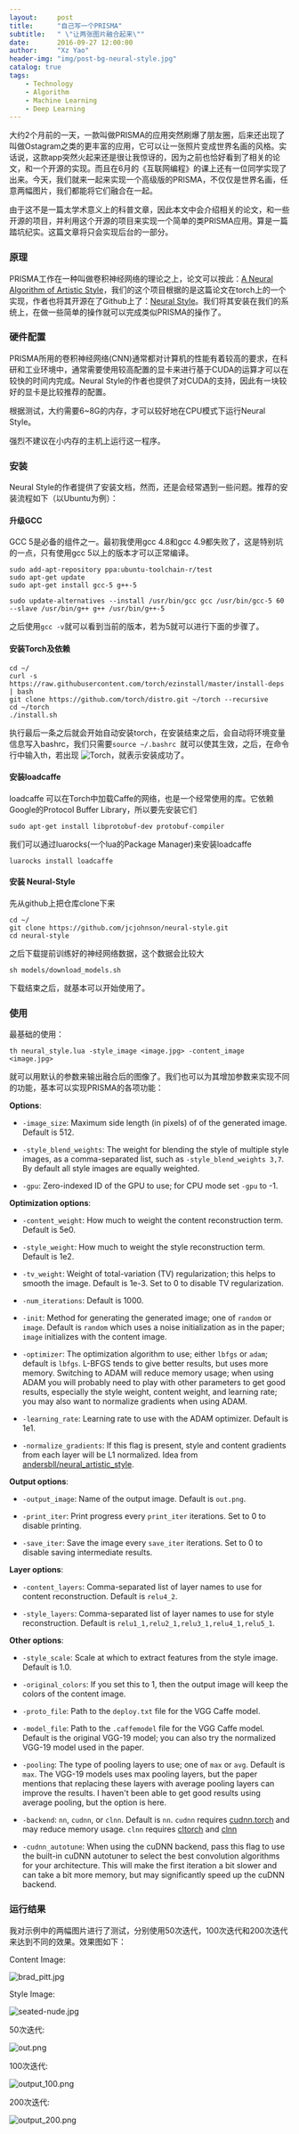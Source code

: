 ```yaml
---
layout:     post
title:      "自己写一个PRISMA"
subtitle:   " \"让两张图片融合起来\""
date:       2016-09-27 12:00:00
author:     "Xz Yao"
header-img: "img/post-bg-neural-style.jpg"
catalog: true
tags:
    - Technology
    - Algorithm
    - Machine Learning
    - Deep Learning
---
```


大约2个月前的一天，一款叫做PRISMA的应用突然刷爆了朋友圈，后来还出现了叫做Ostagram之类的更丰富的应用，它可以让一张照片变成世界名画的风格。实话说，这款app突然火起来还是很让我惊讶的，因为之前也恰好看到了相关的论文，和一个开源的实现。而且在6月的《互联网编程》的课上还有一位同学实现了出来。今天，我们就来一起来实现一个高级版的PRISMA，不仅仅是世界名画，任意两幅图片，我们都能将它们融合在一起。

由于这不是一篇太学术意义上的科普文章，因此本文中会介绍相关的论文，和一些开源的项目，并利用这个开源的项目来实现一个简单的类PRISMA应用。算是一篇踏坑纪实。这篇文章将只会实现后台的一部分。

### 原理

PRISMA工作在一种叫做卷积神经网络的理论之上，论文可以按此：[A Neural Algorithm of Artistic Style](http://arxiv.org/abs/1508.06576)，我们的这个项目根据的是这篇论文在torch上的一个实现，作者也将其开源在了Github上了：[Neural Style](https://github.com/jcjohnson/neural-style/)。我们将其安装在我们的系统上，在做一些简单的操作就可以完成类似PRISMA的操作了。

### 硬件配置

PRISMA所用的卷积神经网络(CNN)通常都对计算机的性能有着较高的要求，在科研和工业环境中，通常需要使用较高配置的显卡来进行基于CUDA的运算才可以在较快的时间内完成。Neural Style的作者也提供了对CUDA的支持，因此有一块较好的显卡是比较推荐的配置。

根据测试，大约需要6~8G的内存，才可以较好地在CPU模式下运行Neural Style。

强烈不建议在小内存的主机上运行这一程序。

### 安装

Neural Style的作者提供了安装文档，然而，还是会经常遇到一些问题。推荐的安装流程如下（以Ubuntu为例）：

#### 升级GCC

GCC 5是必备的组件之一。最初我使用gcc 4.8和gcc 4.9都失败了，这是特别坑的一点，只有使用gcc 5以上的版本才可以正常编译。

```
sudo add-apt-repository ppa:ubuntu-toolchain-r/test
sudo apt-get update
sudo apt-get install gcc-5 g++-5

sudo update-alternatives --install /usr/bin/gcc gcc /usr/bin/gcc-5 60 --slave /usr/bin/g++ g++ /usr/bin/g++-5
```
之后使用```gcc -v```就可以看到当前的版本，若为5就可以进行下面的步骤了。

#### 安装Torch及依赖

```
cd ~/
curl -s https://raw.githubusercontent.com/torch/ezinstall/master/install-deps | bash
git clone https://github.com/torch/distro.git ~/torch --recursive
cd ~/torch
./install.sh
```
执行最后一条之后就会开始自动安装torch，在安装结束之后，会自动将环境变量信息写入bashrc，我们只需要```source ~/.bashrc ```就可以使其生效，之后，在命令行中输入th，若出现
![Torch](https://ws2.sinaimg.cn/large/651b652ejw1f8aw252wzqj20d603x74v.jpg)，就表示安装成功了。

#### 安装loadcaffe

loadcaffe 可以在Torch中加载Caffe的网络，也是一个经常使用的库。它依赖Google的Protocol Buffer Library，所以要先安装它们
```
sudo apt-get install libprotobuf-dev protobuf-compiler
```
我们可以通过luarocks(一个lua的Package Manager)来安装loadcaffe
```
luarocks install loadcaffe
```

#### 安装 Neural-Style
先从github上把仓库clone下来

```
cd ~/
git clone https://github.com/jcjohnson/neural-style.git
cd neural-style
```

之后下载提前训练好的神经网络数据，这个数据会比较大
```
sh models/download_models.sh
```
下载结束之后，就基本可以开始使用了。

### 使用

最基础的使用：
```
th neural_style.lua -style_image <image.jpg> -content_image <image.jpg>
```
就可以用默认的参数来输出融合后的图像了。我们也可以为其增加参数来实现不同的功能，基本可以实现PRISMA的各项功能：

**Options**:

* `-image_size`: Maximum side length (in pixels) of of the generated image. Default is 512.

* `-style_blend_weights`: The weight for blending the style of multiple style images, as a
  comma-separated list, such as `-style_blend_weights 3,7`. By default all style images
  are equally weighted.

* `-gpu`: Zero-indexed ID of the GPU to use; for CPU mode set `-gpu` to -1.

**Optimization options**:

* `-content_weight`: How much to weight the content reconstruction term. Default is 5e0.

* `-style_weight`: How much to weight the style reconstruction term. Default is 1e2.

* `-tv_weight`: Weight of total-variation (TV) regularization; this helps to smooth the image.
  Default is 1e-3. Set to 0 to disable TV regularization.

* `-num_iterations`: Default is 1000.

* `-init`: Method for generating the generated image; one of `random` or `image`.
  Default is `random` which uses a noise initialization as in the paper; `image`
  initializes with the content image.

* `-optimizer`: The optimization algorithm to use; either `lbfgs` or `adam`; default is `lbfgs`.
  L-BFGS tends to give better results, but uses more memory. Switching to ADAM will reduce memory usage;
  when using ADAM you will probably need to play with other parameters to get good results, especially
  the style weight, content weight, and learning rate; you may also want to normalize gradients when
  using ADAM.

* `-learning_rate`: Learning rate to use with the ADAM optimizer. Default is 1e1.

* `-normalize_gradients`: If this flag is present, style and content gradients from each layer will be
  L1 normalized. Idea from [andersbll/neural_artistic_style](https://github.com/andersbll/neural_artistic_style).

**Output options**:

* `-output_image`: Name of the output image. Default is `out.png`.

* `-print_iter`: Print progress every `print_iter` iterations. Set to 0 to disable printing.

* `-save_iter`: Save the image every `save_iter` iterations. Set to 0 to disable saving intermediate results.

**Layer options**:

* `-content_layers`: Comma-separated list of layer names to use for content reconstruction.
  Default is `relu4_2`.

* `-style_layers`: Comma-separated list of layer names to use for style reconstruction.
  Default is `relu1_1,relu2_1,relu3_1,relu4_1,relu5_1`.

**Other options**:

* `-style_scale`: Scale at which to extract features from the style image. Default is 1.0.

* `-original_colors`: If you set this to 1, then the output image will keep the colors of the content image.

* `-proto_file`: Path to the `deploy.txt` file for the VGG Caffe model.

* `-model_file`: Path to the `.caffemodel` file for the VGG Caffe model.
  Default is the original VGG-19 model; you can also try the normalized VGG-19 model used in the paper.

* `-pooling`: The type of pooling layers to use; one of `max` or `avg`. Default is `max`.
  The VGG-19 models uses max pooling layers, but the paper mentions that replacing these layers with average
  pooling layers can improve the results. I haven't been able to get good results using average pooling, but
  the option is here.

* `-backend`: `nn`, `cudnn`, or `clnn`. Default is `nn`. `cudnn` requires
  [cudnn.torch](https://github.com/soumith/cudnn.torch) and may reduce memory usage.
  `clnn` requires [cltorch](https://github.com/hughperkins/cltorch) and [clnn](https://github.com/hughperkins/clnn)

* `-cudnn_autotune`: When using the cuDNN backend, pass this flag to use the built-in cuDNN autotuner to select
  the best convolution algorithms for your architecture. This will make the first iteration a bit slower and can
  take a bit more memory, but may significantly speed up the cuDNN backend.

### 运行结果

我对示例中的两幅图片进行了测试，分别使用50次迭代，100次迭代和200次迭代来达到不同的效果。效果图如下：

Content Image:

![brad_pitt.jpg](https://ooo.0o0.ooo/2016/09/29/57ed3e5a0b28b.jpg)

Style Image:

![seated-nude.jpg](https://ooo.0o0.ooo/2016/09/29/57ed3e5c8306c.jpg)

50次迭代:

![out.png](https://ooo.0o0.ooo/2016/09/29/57ed3e5e14d05.png)

100次迭代:

![output_100.png](https://ooo.0o0.ooo/2016/09/29/57ed3e5ef3df8.png)

200次迭代:

![output_200.png](https://ooo.0o0.ooo/2016/09/29/57ed3e5e7e8f8.png)
